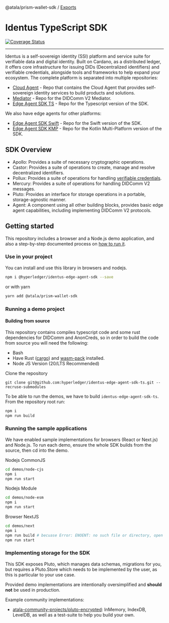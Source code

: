 @atala/prism-wallet-sdk / [Exports](modules.md)

# Identus TypeScript SDK

[![Coverage Status](https://coveralls.io/repos/github/hyperledger/identus-edge-agent-sdk-ts/badge.svg?branch=master)](https://coveralls.io/github/hyperledger/identus-edge-agent-sdk-ts?branch=master)

---

Identus is a self-sovereign identity (SSI) platform and service suite for
verifiable data and digital identity. Built on Cardano, as a distributed ledger, 
it offers core infrastructure for issuing DIDs (Decentralized identifiers) and 
verifiable credentials, alongside tools and frameworks to help expand your ecosystem.
The complete platform is separated into multiple repositories:
* [Cloud Agent](https://github.com/hyperledger/identus-cloud-agent) - Repo that contains the Cloud Agent that provides self-sovereign identity services to build products and solutions.
* [Mediator](https://github.com/input-output-hk/identus-prism-mediator) - Repo for the DIDComm V2 Mediator.
* [Edge Agent SDK TS](https://github.com/hyperledger/identus-edge-agent-sdk-ts) - Repo for the Typescript version of the SDK.

We also have edge agents for other platforms:
* [Edge Agent SDK Swift](https://github.com/hyperledger/identus-edge-agent-sdk-swift) - Repo for the Swift version of the SDK.
* [Edge Agent SDK KMP](https://github.com/hyperledger/identus-edge-agent-sdk-kmp) - Repo for the Kotlin Multi-Platform version of the SDK.

## SDK Overview

- Apollo: Provides a suite of necessary cryptographic operations.
- Castor: Provides a suite of operations to create, manage and resolve decentralized identifiers.
- Pollux: Provides a suite of operations for handling [verifiable credentials](https://github.com/hyperledger/identus-docs/blob/master/documentation/docs/concepts/glossary.md#verifiable-credentials).
- Mercury: Provides a suite of operations for handling DIDComm V2 messages.
- Pluto: Provides an interface for storage operations in a portable, storage-agnostic manner.
- Agent: A component using all other building blocks, provides basic edge agent capabilities, including implementing DIDComm V2 protocols.

## Getting started

This repository includes a browser and a Node.js demo application, and also a step-by-step documented process on [how to run it](#running-a-demo-project).

### Use in your project
You can install and use this library in browsers and nodejs.

```bash
npm i @hyperledger/identus-edge-agent-sdk --save
```

or with yarn

```bash
yarn add @atala/prism-wallet-sdk
```

### Running a demo project

#### Building from source
This repository contains compiles typescript code and some rust dependencies for DIDComm and AnonCreds, so in order to build the code from source you will need the following:

* Bash
* Have Rust ([cargo](https://doc.rust-lang.org/cargo/getting-started/installation.html)) and [wasm-pack](https://rustwasm.github.io/wasm-pack/installer/) installed.
* Node JS Version (20/LTS Recommended)

Clone the repository
```
git clone git@github.com:hyperledger/identus-edge-agent-sdk-ts.git --recruse-submodules
```

To be able to run the demos, we have to build `identus-edge-agent-sdk-ts`.
From the repository root run:

```bash
npm i
npm run build
```

### Running the sample applications
We have enabled sample implementations for browsers (React or Next.js) and Node.js.
To run each demo, ensure the whole SDK builds from the source, then cd into the demo.

Nodejs CommonJS
```bash
cd demos/node-cjs
npm i
npm run start
```

Nodejs Module
```bash
cd demos/node-esm
npm i
npm run start
```

Browser NextJS
```bash
cd demos/next
npm i
npm run build # becuase Error: ENOENT: no such file or directory, open '/.../identus-edge-agent-sdk-ts/demos/next/.next/BUILD_ID']
npm run start
```

### Implementing storage for the SDK
This SDK exposes Pluto, which manages data schemas, migrations for you, but requires a Pluto.Store which needs to be implemented by the user, as this is particular to your use case.

Provided demo implementations are intentionally oversimplified and **should not** be used in production.

Example community implementations:
- [atala-community-projects/pluto-encrypted](https://github.com/atala-community-projects/pluto-encrypted): InMemory, IndexDB, LevelDB, as well as a test-suite to help you build your own.
